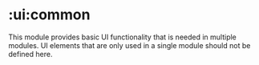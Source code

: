 # :ui:common

This module provides basic UI functionality that is needed in multiple modules. UI elements that are only used in a single module should not be defined here.
